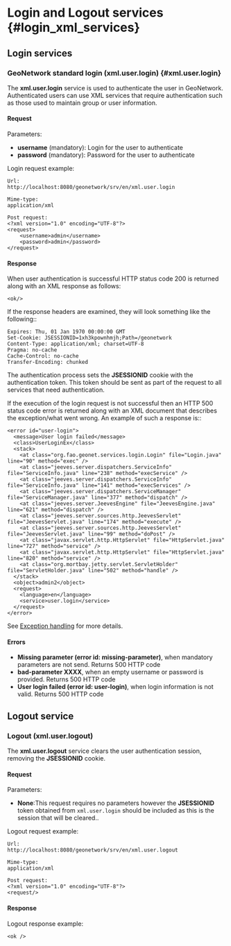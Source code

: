 # Login and Logout services {#login_xml_services}

## Login services

### GeoNetwork standard login (xml.user.login) {#xml.user.login}

The **xml.user.login** service is used to authenticate the user in GeoNetwork. Authenticated users can use XML services that require authentication such as those used to maintain group or user information.

#### Request

Parameters:

-   **username** (mandatory): Login for the user to authenticate
-   **password** (mandatory): Password for the user to authenticate

Login request example:

    Url:
    http://localhost:8080/geonetwork/srv/en/xml.user.login

    Mime-type:
    application/xml

    Post request:
    <?xml version="1.0" encoding="UTF-8"?>
    <request>
        <username>admin</username>
        <password>admin</password>
    </request>

#### Response

When user authentication is successful HTTP status code 200 is returned along with an XML response as follows:

    <ok/>

If the response headers are examined, they will look something like the following::

    Expires: Thu, 01 Jan 1970 00:00:00 GMT
    Set-Cookie: JSESSIONID=1xh3kpownhmjh;Path=/geonetwork
    Content-Type: application/xml; charset=UTF-8
    Pragma: no-cache
    Cache-Control: no-cache
    Transfer-Encoding: chunked

The authentication process sets the **JSESSIONID** cookie with the authentication token. This token should be sent as part of the request to all services that need authentication.

If the execution of the login request is not successful then an HTTP 500 status code error is returned along with an XML document that describes the exception/what went wrong. An example of such a response is::

    <error id="user-login">
      <message>User login failed</message>
      <class>UserLoginEx</class>
      <stack>
        <at class="org.fao.geonet.services.login.Login" file="Login.java" line="90" method="exec" />
        <at class="jeeves.server.dispatchers.ServiceInfo" file="ServiceInfo.java" line="238" method="execService" />
        <at class="jeeves.server.dispatchers.ServiceInfo" file="ServiceInfo.java" line="141" method="execServices" />
        <at class="jeeves.server.dispatchers.ServiceManager" file="ServiceManager.java" line="377" method="dispatch" />
        <at class="jeeves.server.JeevesEngine" file="JeevesEngine.java" line="621" method="dispatch" />
        <at class="jeeves.server.sources.http.JeevesServlet" file="JeevesServlet.java" line="174" method="execute" />
        <at class="jeeves.server.sources.http.JeevesServlet" file="JeevesServlet.java" line="99" method="doPost" />
        <at class="javax.servlet.http.HttpServlet" file="HttpServlet.java" line="727" method="service" />
        <at class="javax.servlet.http.HttpServlet" file="HttpServlet.java" line="820" method="service" />
        <at class="org.mortbay.jetty.servlet.ServletHolder" file="ServletHolder.java" line="502" method="handle" />
      </stack>
      <object>admin2</object>
      <request>
        <language>en</language>
        <service>user.login</service>
      </request>
    </error>

See [Exception handling](services_calling.md#exception_handling) for more details.

#### Errors

-   **Missing parameter (error id: missing-parameter)**, when mandatory parameters are not send. Returns 500 HTTP code
-   **bad-parameter XXXX**, when an empty username or password is provided. Returns 500 HTTP code
-   **User login failed (error id: user-login)**, when login information is not valid. Returns 500 HTTP code

## Logout service

### Logout (xml.user.logout)

The **xml.user.logout** service clears the user authentication session, removing the **JSESSIONID** cookie.

#### Request

Parameters:

-   **None**:This request requires no parameters however the **JSESSIONID** token obtained from `xml.user.login` should be included as this is the session that will be cleared..

Logout request example:

    Url:
    http://localhost:8080/geonetwork/srv/en/xml.user.logout

    Mime-type:
    application/xml

    Post request:
    <?xml version="1.0" encoding="UTF-8"?>
    <request/>

#### Response

Logout response example:

    <ok />
